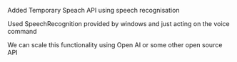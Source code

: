 Added Temporary Speach API using speech recognisation 

Used SpeechRecognition provided by windows and just acting on the voice command 

We can scale this functionality using Open AI or some other open source API 
